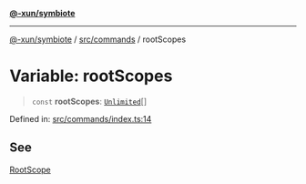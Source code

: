 [**@-xun/symbiote**](../../../README.md)

***

[@-xun/symbiote](../../../README.md) / [src/commands](../README.md) / rootScopes

# Variable: rootScopes

> `const` **rootScopes**: [`Unlimited`](../../configure/enumerations/UnlimitedGlobalScope.md#unlimited)[]

Defined in: [src/commands/index.ts:14](https://github.com/Xunnamius/symbiote/blob/83ef2df2474c2254d82f0b3ae0574d283c20aaeb/src/commands/index.ts#L14)

## See

[RootScope](../../configure/enumerations/UnlimitedGlobalScope.md)
